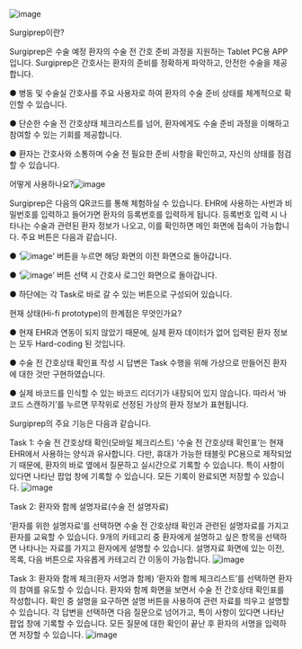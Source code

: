 ![image](https://github.com/user-attachments/assets/a9c52568-eb64-441b-991c-ca0598abfe2c)

Surgiprep이란?

Surgiprep은 수술 예정 환자의 수술 전 간호 준비 과정을 지원하는 Tablet PC용 APP입니다.
Surgiprep은 간호사는 환자의 준비를 정확하게 파악하고, 안전한 수술을 제공합니다.

●  병동 및 수술실 간호사를 주요 사용자로 하여 환자의 수술 준비 상태를 체계적으로 확인할 수 있습니다.

●  단순한 수술 전 간호상태 체크리스트를 넘어, 환자에게도 수술 준비 과정을 이해하고 참여할 수 있는 기회를 제공합니다.

●  환자는 간호사와 소통하며 수술 전 필요한 준비 사항을 확인하고, 자신의 상태를 점검할 수 있습니다.


어떻게 사용하나요?![image](https://github.com/user-attachments/assets/18d19fd1-4196-4e0a-9ab8-3dd8d74594a8)

Surgiprep은 다음의 QR코드를 통해 체험하실 수 있습니다.
EHR에 사용하는 사번과 비밀번호를 입력하고 들어가면 환자의 등록번호를 입력하게 됩니다. 등록번호 입력 시 나타나는 수술과 관련된 환자 정보가 나오고, 이를 확인하면 메인 화면에 접속이 가능합니다.
주요 버튼은 다음과 같습니다.

●  ‘![image](https://github.com/user-attachments/assets/7b0740ee-8cae-4a41-b1ce-4a42e33294a1)’ 버튼을 누르면 해당 화면의 이전 화면으로 돌아갑니다. 

● ‘![image](https://github.com/user-attachments/assets/8ccb7994-b254-437a-8fc5-7357cdc6d9cf)’ 버튼 선택 시 간호사 로그인 화면으로 돌아갑니다. 

● 하단에는 각 Task로 바로 갈 수 있는 버튼으로 구성되어 있습니다.


현재 상태(Hi-fi prototype)의 한계점은 무엇인가요?

●  현재 EHR과 연동이 되지 않았기 때문에, 실제 환자 데이터가 없어 입력된 환자 정보는 모두 Hard-coding 된 것입니다. 

●  수술 전 간호상태 확인표 작성 시 답변은 Task 수행을 위해 가상으로 만들어진 환자에 대한 것만 구현하였습니다. 

●  실제 바코드를 인식할 수 있는 바코드 리더기가 내장되어 있지 않습니다. 따라서 ‘바코드 스캔하기’를 누르면 무작위로 선정된 가상의 환자 정보가 표현됩니다. 



Surgiprep의 주요 기능은 다음과 같습니다.

Task 1: 수술 전 간호상태 확인(모바일 체크리스트)
 ‘수술 전 간호상태 확인표’는 현재 EHR에서 사용하는 양식과 유사합니다. 다만, 휴대가 가능한 태블릿 PC용으로 제작되었기 때문에, 환자의 바로 옆에서 질문하고 실시간으로 기록할 수 있습니다. 특이 사항이 있다면 나타난 팝업 창에 기록할 수 있습니다. 모든 기록이 완료되면 저장할 수 있습니다.
 ![image](https://github.com/user-attachments/assets/02547cef-d914-4009-8490-9a5b4b6202bb)



 Task 2: 환자와 함께 설명자료(수술 전 설명자료)

 ‘환자를 위한 설명자료’를 선택하면 수술 전 간호상태 확인과 관련된 설명자료를 가지고 환자를 교육할 수 있습니다. 9개의 카테고리 중 환자에게 설명하고 싶은 항목을 선택하면 나타나는 자료를 가지고 환자에게 설명할 수 있습니다. 설명자료 화면에 있는 이전, 목록, 다음 버튼으로 자유롭게 카테고리 간 이동이 가능합니다.
 ![image](https://github.com/user-attachments/assets/52e6a242-4e7c-47ef-8d11-b6a6d23ac701)


 Task 3: 환자와 함께 체크(환자 서명과 함께)
 ‘환자와 함께 체크리스트’를 선택하면 환자의 참여를 유도할 수 있습니다. 환자와 함께 화면을 보면서 수술 전 간호상태 확인표를 작성합니다. 확인 중 설명을 요구하면 설명 버튼을 사용하여 관련 자료를 띄우고 설명할 수 있습니다. 각 답변을 선택하면 다음 질문으로 넘어가고, 특이 사항이 있다면 나타난 팝업 창에 기록할 수 있습니다. 모든 질문에 대한 확인이 끝난 후 환자의 서명을 입력하면 저장할 수 있습니다.
 ![image](https://github.com/user-attachments/assets/bbd1d175-0d42-40ee-ac2a-2da522d9dda7)

